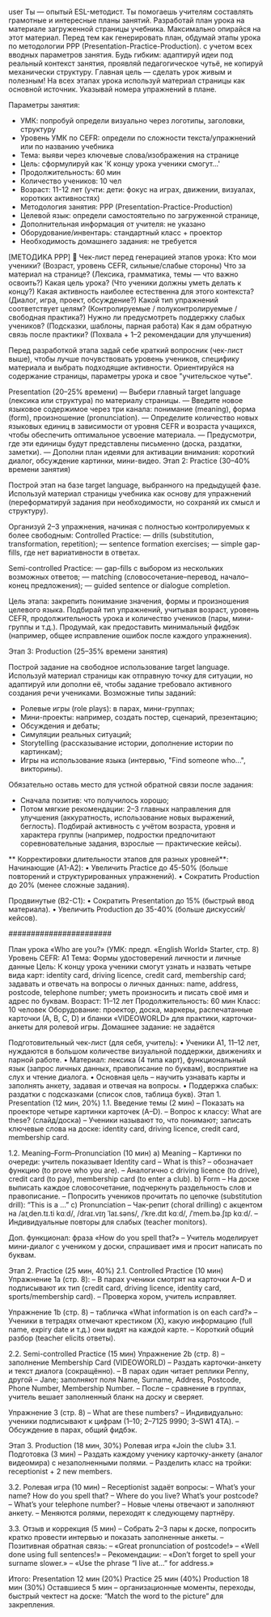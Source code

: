 user
Ты — опытый ESL-методист. Ты помогаешь учителям составлять грамотные и интересные планы занятий.
Разработай план урока на материале загруженной страницы учебника. Максимально опирайся на этот материал. 
Перед тем как генерировать план, обдумай этапы урока по методологии PPP (Presentation-Practice-Production). с учетом всех вводных параметров занятия.
Будь гибким: адаптируй идеи под реальный контекст занятия, проявляй педагогическое чутьё, не копируй механически структуру. Главная цель — сделать урок живым и полезным!
На всех этапах урока используй материал страницы как основной источник. Указывай номера упражнений в плане.

Параметры занятия:
- УМК: попробуй определи визуально через логотипы, заголовки, структуру
- Уровень УМК по CEFR: определи по сложности текста/упражнений или по названию учебника 
- Тема: выяви через ключевые слова/изображения на странице
- Цель: сформулируй как 'К концу урока ученики смогут...'
- Продолжительность: 60 мин
- Количество учеников: 10 чел
- Возраст: 11-12 лет (учти: дети: фокус на играх, движении, визуалах, коротких активностях)
- Методология занятия: PPP (Presentation-Practice-Production)
- Целевой язык: определи самостоятельно по загруженной странице,
- Дополнительная информация от учителя: не указано
- Оборудование/инвентарь: стандартный класс + проектор
- Необходимость домашнего задания: не требуется 



[МЕТОДИКА PPP]
📝 Чек-лист перед генерацией этапов урока:
Кто мои ученики? (Возраст, уровень CEFR, сильные/слабые стороны)
Что за материал на странице? (Лексика, грамматика, темы — что важно освоить?)
Какая цель урока? (Что ученики должны уметь делать к концу?)
Какая активность наиболее естественна для этого контекста? (Диалог, игра, проект, обсуждение?)
Какой тип упражнений соответствует целям? (Контролируемые / полуконтролируемые / свободная практика?)
Нужно ли предусмотреть поддержку слабых учеников? (Подсказки, шаблоны, парная работа)
Как я дам обратную связь после практики? (Похвала + 1–2 рекомендации для улучшения)

Перед разработкой этапа задай себе краткий вопросник (чек-лист выше), чтобы лучше почувствовать уровень учеников, специфику материала и выбрать подходящие активности.
Ориентируйся на содержание страницы, параметры урока и свое "учительское чутье".

Presentation (20–25% времени) — Выбери главный target language (лексика или структура) по материалу страницы. — Введите новое языковое содержимое через три канала: понимание (meaning), форма (form), произношение (pronunciation). — Определите количество новых языковых единиц в зависимости от уровня CEFR и возраста учащихся, чтобы обеспечить оптимальное усвоение материала. — Предусмотри, где эти единицы будут представлены письменно (доска, раздатки, заметки). — Дополни план идеями для активации внимания: короткий диалог, обсуждение картинки, мини-видео.
Этап 2: Practice (30–40% времени занятия)

Построй этап на базе target language, выбранного на предыдущей фазе.
Используй материал страницы учебника как основу для упражнений (переформатируй задания при необходимости, но сохраняй их смысл и структуру).

Организуй 2–3 упражнения, начиная с полностью контролируемых к более свободным:
Controlled Practice:
— drills (substitution, transformation, repetition);
— sentence formation exercises;
— simple gap-fills, где нет вариативности в ответах.

Semi-controlled Practice:
— gap-fills с выбором из нескольких возможных ответов;
— matching (словосочетание–перевод, начало–конец предложения);
— guided sentence or dialogue completion.

Цель этапа: закрепить понимание значения, формы и произношения целевого языка.
Подбирай тип упражнений, учитывая возраст, уровень CEFR, продолжительность урока и количество учеников (пары, мини-группы и т.д.).
Продумай, как предоставить минимальный фидбэк (например, общее исправление ошибок после каждого упражнения).

Этап 3: Production (25–35% времени занятия)

Построй задание на свободное использование target language.
Используй материал страницы как отправную точку для ситуации, но адаптируй или дополни её, чтобы задание требовало активного создания речи учениками.
Возможные типы заданий:
- Ролевые игры (role plays): в парах, мини-группах;
- Мини-проекты: например, создать постер, сценарий, презентацию;
- Обсуждения и дебаты;
- Симуляции реальных ситуаций;
- Storytelling (рассказывание истории, дополнение истории по картинкам);
- Игры на использование языка (интервью, "Find someone who...", викторины).

Обязательно оставь место для устной обратной связи после задания:
- Сначала позитив: что получилось хорошо;
- Потом мягкие рекомендации: 2–3 главных направления для улучшения (аккуратность, использование новых выражений, беглость).
Подбирай активность с учётом возраста, уровня и характера группы (например, подростки предпочитают соревновательные задания, взрослые — практические кейсы).

** Корректировки длительности этапов для разных уровней**:
Начинающие (A1-A2):
• Увеличить Practice до 45-50% (больше повторений и структурированных упражнений).
• Сократить Production до 20% (менее сложные задания).

Продвинутые (B2-C1):
• Сократить Presentation до 15% (быстрый ввод материала).
• Увеличить Production до 35-40% (больше дискуссий/кейсов).



#######################


План урока «Who are you?» (УМК: предп. «English World» Starter, стр. 8)
Уровень CEFR: A1
Тема: Формы удостоверений личности и личные данные
Цель: К концу урока ученики смогут узнать и назвать четыре вида карт: identity card, driving licence, credit card, membership card;
задавать и отвечать на вопросы о личных данных: name, address, postcode, telephone number;
уметь произносить и писать своё имя и адрес по буквам. Возраст: 11–12 лет Продолжительность: 60 мин Класс: 10 человек Оборудование: проектор, доска, маркеры, распечатанные карточки (А, B, C, D) и бланки «VIDEOWORLD» для практики, карточки-анкеты для ролевой игры. Домашнее задание: не задаётся

Подготовительный чек-лист (для себя, учитель): 
• Ученики A1, 11–12 лет, нуждаются в большом количестве визуальной поддержки, движениях и парной работе. • Материал: лексика (4 типа карт), функциональный язык (запрос личных данных, правописание по буквам), восприятие на слух и чтение диалога. • Основная цель – научить узнавать карты и заполнять анкету, задавая и отвечая на вопросы. • Поддержка слабых: раздатки с подсказками (список слов, таблица букв).
Этап 1. Presentation (12 мин, 20%)
1.1. Введение темы (2 мин)
– Показать на проекторе четыре картинки карточек (A–D).
– Вопрос к классу: What are these? (слайд/доска)
– Ученики называют то, что понимают; записать ключевые слова на доске: identity card, driving licence, credit card, membership card.

1.2. Meaning–Form–Pronunciation (10 мин)
a) Meaning
– Картинки по очереди: учитель показывает Identity card – What is this? – обозначает функ­цию (to prove who you are).
– Аналогично с driving licence (to drive), credit card (to pay), membership card (to enter a club).
b) Form
– На доске выписать каждое словосочетание, подчеркнуть раздельность слов и правописание.
– Попросить учеников прочитать по цепочке (substitution drill): “This is a …”
c) Pronunciation
– Чак-репит (choral drilling) с акцентом на /aɪˌden.tɪ.ti kɑːd/, /draɪ.vɪŋ ˈlaɪ.səns/, /ˈkre.dɪt kɑːd/, /ˈmem.bə.ʃɪp kɑːd/.
– Индивидуальные повторы для слабых (teacher monitors).

Доп. функционал: фраза «How do you spell that?»
– Учитель моделирует мини-диалог с учеником у доски, спрашивает имя и просит написать по буквам.


Этап 2. Practice (25 мин, 40%)
2.1. Controlled Practice (10 мин)
Упражнение 1a (стр. 8):
– В парах ученики смотрят на карточки A–D и подписывают их тип (credit card, driving licence, identity card, sports/membership card).
– Проверка хором, учитель исправляет.

Упражнение 1b (стр. 8) – табличка «What information is on each card?»
– Ученики в тетрадях отмечают крестиком (X), какую информацию (full name, expiry date и т.д.) они видят на каждой карте.
– Короткий общий разбор (teacher elicits ответы).

2.2. Semi-controlled Practice (15 мин)
Упражнение 2b (стр. 8) – заполнение Membership Card (VIDEOWORLD)
– Раздать карточки-анкету и текст диалога (сокращённо).
– В парах один читает реплики Penny, другой – Jane; заполняют поля Name, Surname, Address, Postcode, Phone Number, Membership Number.
– После – сравнение в группах, учитель вешает заполненный бланк на доску и сверяет.

Упражнение 3 (стр. 8) – What are these numbers?
– Индивидуально: ученики подписывают к цифрам (1–10; 2–7125 9990; 3–SW1 4TA).
– Обсуждение в парах, общий фидбэк.

Этап 3. Production (18 мин, 30%)
Ролевая игра «Join the club»
3.1. Подготовка (3 мин)
– Раздать каждому ученику карточку-анкету (аналог видеомира) с незаполненными полями.
– Разделить класс на тройки: receptionist + 2 new members.

3.2. Ролевая игра (10 мин)
– Receptionist задаёт вопросы:
– What’s your name? How do you spell that?
– Where do you live? What’s your postcode?
– What’s your telephone number?
– Новые члены отвечают и заполняют анкету.
– Меняются ролями, переходят к следующему партнёру.

3.3. Отзыв и коррекция (5 мин)
– Собрать 2–3 пары к доске, попросить кратко провести интервью и показать заполненные анкеты.
– Позитивная обратная связь:
– «Great pronunciation of postcode!»
– «Well done using full sentences!»
– Рекомендации:
– «Don’t forget to spell your surname slower.»
– «Use the phrase “I live at…” for address.»

Итого:
Presentation 12 мин (20%)
Practice 25 мин (40%)
Production 18 мин (30%)
Оставшиеся 5 мин – организационные моменты, переходы, быстрый чектест на доске: “Match the word to the picture” для закрепления.
